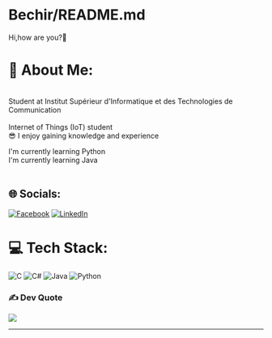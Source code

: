 # Bechir/README.md
Hi,how are you?👋
# 💫 About Me:
<br>Student at Institut Supérieur d'Informatique et des Technologies de Communication<br>
<br> Internet of Things (IoT) student <br> 😎 I enjoy gaining knowledge and experience 

I'm currently learning Python <br>I'm currently learning Java<br><br> 

## 🌐 Socials:
[![Facebook](https://img.shields.io/badge/Facebook-%231877F2.svg?logo=Facebook&logoColor=white)](https://www.facebook.com/profile.php?id=100073615810811) [![LinkedIn](https://img.shields.io/badge/LinkedIn-%230077B5.svg?logo=linkedin&logoColor=white)](https://www.linkedin.com/in/bechir-jlassi-4739a323b/) 

# 💻 Tech Stack:
![C](https://img.shields.io/badge/c-%2300599C.svg?style=for-the-badge&logo=c&logoColor=white) ![C#](https://img.shields.io/badge/c%23-%23239120.svg?style=for-the-badge&logo=c-sharp&logoColor=white) ![Java](https://img.shields.io/badge/java-%23ED8B00.svg?style=for-the-badge&logo=java&logoColor=white) ![Python](https://img.shields.io/badge/python-3670A0?style=for-the-badge&logo=python&logoColor=ffdd54)


### ✍️ Dev Quote
![](https://quotes-github-readme.vercel.app/api?type=horizontal&theme=radical)

---


